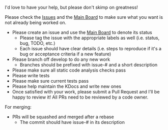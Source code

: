 I'd love to have your help, but please don't skimp on greatness!

Please check the [Issues](https://github.com/isupatches/android-viewglu/issues) and the [Main Board](https://github.com/isuPatches/android-viewglu/projects/1) to make sure what you want is not already being worked on.

* Please create an issue and use the [Main Board](https://github.com/isuPatches/android-viewglu/projects/1) to denote its status
    - Please tag the issue with the appropriate labels as well (i.e. status, bug, TODO, etc.)
    - Each issue should have clear details (i.e. steps to reproduce if it's a bug or acceptance criteria if a new feature)
* Please branch off develop to do any new work
    - Branches should be prefixed with issue-# and a short description
* Please make sure all static code analysis checks pass
* Please write tests
* Please make sure current tests pass
* Please help maintain the KDocs and write new ones
* Once satisfied with your work, please submit a Pull Request and I'll be happy to review it!  All PRs need to be reviewed by a code owner.

For merging:

* PRs will be squashed and merged after a rebase
    - The commit should have issue-# in its description
